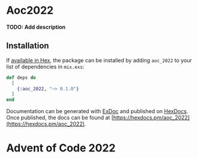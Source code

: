 # Aoc2022

**TODO: Add description**

## Installation

If [available in Hex](https://hex.pm/docs/publish), the package can be installed
by adding `aoc_2022` to your list of dependencies in `mix.exs`:

```elixir
def deps do
  [
    {:aoc_2022, "~> 0.1.0"}
  ]
end
```

Documentation can be generated with [ExDoc](https://github.com/elixir-lang/ex_doc)
and published on [HexDocs](https://hexdocs.pm). Once published, the docs can
be found at [https://hexdocs.pm/aoc_2022](https://hexdocs.pm/aoc_2022).

# Advent of Code 2022
